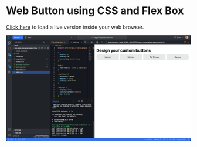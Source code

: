 # Web Button using CSS and Flex Box

[Click here](https://stackblitz.com/~/github.com/holgerflick/web.cssbutton) to load a live version inside your web browser.

![Live preview](./preview/live.png)
